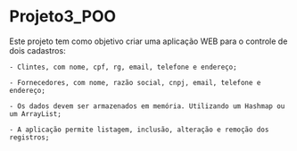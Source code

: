 # Projeto3_POO

Este projeto tem como objetivo criar uma aplicação WEB para o controle de dois cadastros:

    - Clintes, com nome, cpf, rg, email, telefone e endereço;
  
    - Fornecedores, com nome, razão social, cnpj, email, telefone e endereço;
  
    - Os dados devem ser armazenados em memória. Utilizando um Hashmap ou um ArrayList;
  
    - A aplicação permite listagem, inclusão, alteração e remoção dos registros;
